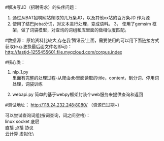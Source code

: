 #解决写JD（招聘需求）的头疼问题：
1.  通过从BAT招聘网站爬取的几万条JD，以及其他xx站的百万条JD 作为源
2.  使用了结巴jieba分词，对文本进行处理，变成语料。
3，  使用了gemsim 框架，做了词袋模型，对查询的词组和库里面的做相似度匹配。

#数据源：
   原始资料比较大,存在我‘腾讯云’上面，需要使用的可以用下面链接方式获取(e.g.更换最后面文件名即可)：   
   http://fastjd-1255455601.file.myqcloud.com/corpus.index

#核心类：
1.  nlp_1.py  
里面有完整的处理过程-从爬虫db里面读取的title，content，到分词、停用词处理，词袋训练

2. webapi.py 
简单的基于webpy框架封装个web服务来提供查询和返回

#测试地址：
http://118.24.232.248:8080/ （资源已过期~）

可以尝试查询词组(按词查询，词之间空格)：\
linux socket 底层\
直播 点播 协议\
云计算 虚拟化\

